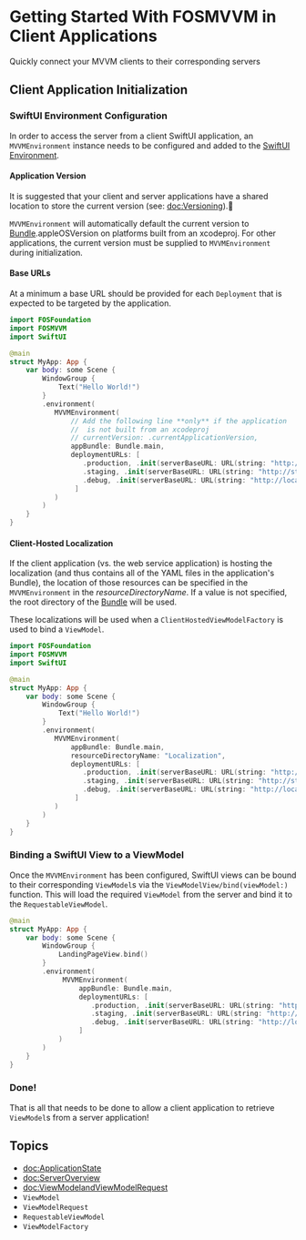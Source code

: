 # Getting Started With FOSMVVM in Client Applications

Quickly connect your MVVM clients to their corresponding servers

## Client Application Initialization

### SwiftUI Environment Configuration

In order to access the server from a client SwiftUI application, an ``MVVMEnvironment`` instance needs to be configured and added to the [SwiftUI Environment](https://developer.apple.com/documentation/swiftui/environment).

#### Application Version

It is suggested that your client and server applications have a shared location to store the current version (see: <doc:Versioning>).

``MVVMEnvironment`` will automatically default the current version to
 [Bundle](https://developer.apple.com/documentation/foundation/bundle).appleOSVersion on platforms built
from an xcodeproj.  For other applications, the current version must be supplied to ``MVVMEnvironment``
during initialization.

#### Base URLs

At a minimum a base URL should be provided for each ``Deployment`` that is expected to be targeted by the application.

```swift
import FOSFoundation
import FOSMVVM
import SwiftUI

@main
struct MyApp: App {
    var body: some Scene {
        WindowGroup {
            Text("Hello World!")
        }
        .environment(
           MVVMEnvironment(
               // Add the following line **only** if the application
               //  is not built from an xcodeproj
               // currentVersion: .currentApplicationVersion,
               appBundle: Bundle.main,
               deploymentURLs: [
                  .production, .init(serverBaseURL: URL(string: "http://api.mywebserver.com")!),
                  .staging, .init(serverBaseURL: URL(string: "http://staging-api.mywebserver.com")!),
                  .debug, .init(serverBaseURL: URL(string: "http://localhost:8080")!)
                ]
           )
        )
    }
}
```

#### Client-Hosted Localization

If the client application (vs. the web service application) is hosting the localization (and thus contains
all of the YAML files in the application's Bundle), the location of those resources can be specified
in the ``MVVMEnvironment`` in the *resourceDirectoryName*.  If a value is not specified, the root
directory of the [Bundle](https://developer.apple.com/documentation/foundation/bundle) will be used.

These localizations will be used when a ``ClientHostedViewModelFactory`` is used to bind a ``ViewModel``. 

```swift
import FOSFoundation
import FOSMVVM
import SwiftUI

@main
struct MyApp: App {
    var body: some Scene {
        WindowGroup {
            Text("Hello World!")
        }
        .environment(
           MVVMEnvironment(
               appBundle: Bundle.main,
               resourceDirectoryName: "Localization",
               deploymentURLs: [
                  .production, .init(serverBaseURL: URL(string: "http://api.mywebserver.com")!),
                  .staging, .init(serverBaseURL: URL(string: "http://staging-api.mywebserver.com")!),
                  .debug, .init(serverBaseURL: URL(string: "http://localhost:8080")!)
                ]
           )
        )
    }
}
```

### Binding a SwiftUI View to a ViewModel

Once the ``MVVMEnvironment`` has been configured, SwiftUI views can be bound to their corresponding ``ViewModel``s via the ``ViewModelView/bind(viewModel:)`` function.  This will load the required ``ViewModel`` from the server and bind it to the ``RequestableViewModel``.

```swift
@main
struct MyApp: App {
    var body: some Scene {
        WindowGroup {
            LandingPageView.bind()
        }
        .environment(
             MVVMEnvironment(
                 appBundle: Bundle.main,
                 deploymentURLs: [
                    .production, .init(serverBaseURL: URL(string: "http://api.mywebserver.com")!),
                    .staging, .init(serverBaseURL: URL(string: "http://staging-api.mywebserver.com")!),
                    .debug, .init(serverBaseURL: URL(string: "http://localhost:8080")!)
                 ]
            )
        )
    }
}
```

### Done!

That is all that needs to be done to allow a client application to retrieve ``ViewModel``s
from a server application!

## Topics

- <doc:ApplicationState>
- <doc:ServerOverview>
- <doc:ViewModelandViewModelRequest>
- ``ViewModel``
- ``ViewModelRequest``
- ``RequestableViewModel``
- ``ViewModelFactory``

